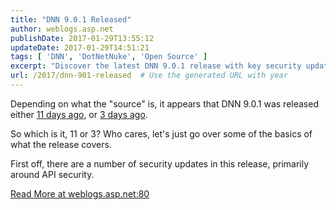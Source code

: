 ```yaml
---
title: "DNN 9.0.1 Released"
author: weblogs.asp.net
publishDate: 2017-01-29T13:55:12
updateDate: 2017-01-29T14:51:21
tags: [ 'DNN', 'DotNetNuke', 'Open Source' ]
excerpt: "Discover the latest DNN 9.0.1 release with key security updates focusing on API security. Learn more at weblogs.asp.net:80."
url: /2017/dnn-901-released  # Use the generated URL with year
---
```

<p>Depending on what the &quot;source&quot; is, it appears that DNN 9.0.1 was released either <a href="https://github.com/dnnsoftware/Dnn.Platform/releases">11 days ago</a>, or <a href="https://www.dnnsoftware.com/community-blog/cid/155411/dnn-901-security-bulletin-released">3 days ago</a>.</p>  <p>So which is it, 11 or 3? Who cares, let&#39;s just go over some of the basics of what the release covers.</p>  <p>First off, there are a number of security updates in this release, primarily around API security.</p>  <a href="https://weblogs.asp.net:80/christoc/dnn-9-0-1-released">Read More at weblogs.asp.net:80</a>

